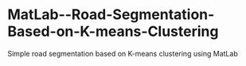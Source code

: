 # MatLab--Road-Segmentation-Based-on-K-means-Clustering
Simple road segmentation based on K-means clustering using MatLab
